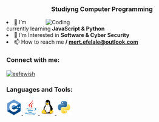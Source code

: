 <h3 align="center">Studiyng Computer Programming</h3>
<img align="right" alt="Coding" width="400" src=https://media2.giphy.com/media/qgQUggAC3Pfv687qPC/giphy.gif?cid=790b76119e8ea9916adb61321509545fb8834e3296dcf2d0&rid=giphy.gif&ct=g)

- 🌱 I’m currently learning **JavaScript & Python**
- 👀 I'm İnterested in **Software & Cyber Security**
- 📫 How to reach me **/ mert.efelale@outlook.com**

<h3 align="left">Connect with me:</h3>
<p align="left">
<a href="[https://instagram.com/eefewish](https://www.instagram.com/eefe.mert/)" target="blank"><img align="center" src="https://raw.githubusercontent.com/rahuldkjain/github-profile-readme-generator/master/src/images/icons/Social/instagram.svg" alt="eefewish" height="30" width="40" /></a>
</p>

<h3 align="left">Languages and Tools:</h3>
<p align="left"> <a href="https://www.w3schools.com/cpp/" target="_blank" rel="noreferrer"> <img src="https://raw.githubusercontent.com/devicons/devicon/master/icons/cplusplus/cplusplus-original.svg" alt="cplusplus" width="40" height="40"/> </a> <a href="https://www.java.com" target="_blank" rel="noreferrer"> <img src="https://raw.githubusercontent.com/devicons/devicon/master/icons/java/java-original.svg" alt="java" width="40" height="40"/> </a> <a href="https://www.linux.org/" target="_blank" rel="noreferrer"> <img src="https://raw.githubusercontent.com/devicons/devicon/master/icons/linux/linux-original.svg" alt="linux" width="40" height="40"/> </a> <a href="https://www.python.org" target="_blank" rel="noreferrer"> <img src="https://raw.githubusercontent.com/devicons/devicon/master/icons/python/python-original.svg" alt="python" width="40" height="40"/> </a> </p>
